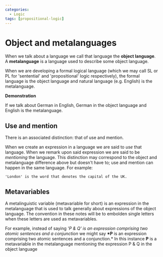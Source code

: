 ```yaml
---
categories:
  - Logic
tags: [propositional-logic]
---
```


# Object and metalanguages

When we talk about a language we call that language the **object language**. A **metalanguage** is a language used to describe some object language.

When we are developing a formal logical language (which we may call SL or PL for 'sentential' and 'propositional' logic respectively), the formal language is the object language and natural language (e.g. English) is the metalanguage.

**Demonstration**

If we talk about German in English, German in the object language and English is the metalanguage.

## Use and mention

There is an associated distinction: that of use and mention.

When we create an expression in a language we are said to _use_ that language. When we remark upon said expression we are said to be _mentioning_ the language. This distinction may correspond to the object and metalanguage difference above but doesn't have to; use and mention can happen in the same language. For example:

```
'London' is the word that denotes the capital of the UK.
```

## Metavariables

A metalinguistic variable (metavariable for short) is an expression in the metalanguage that is used to talk generally about expressions of the object language. The convention in these notes will be to embolden single letters when these letters are used as metavariables.

For example, instead of saying _'P & Q' is an expression comprising two atomic sentences and a conjunction_ we might say **\*P** is an expression comprising two atomic sentences and a conjunction.\* In this instance **P** is a metavariable in the metalanguage mentioning the expression P & Q in the object language
